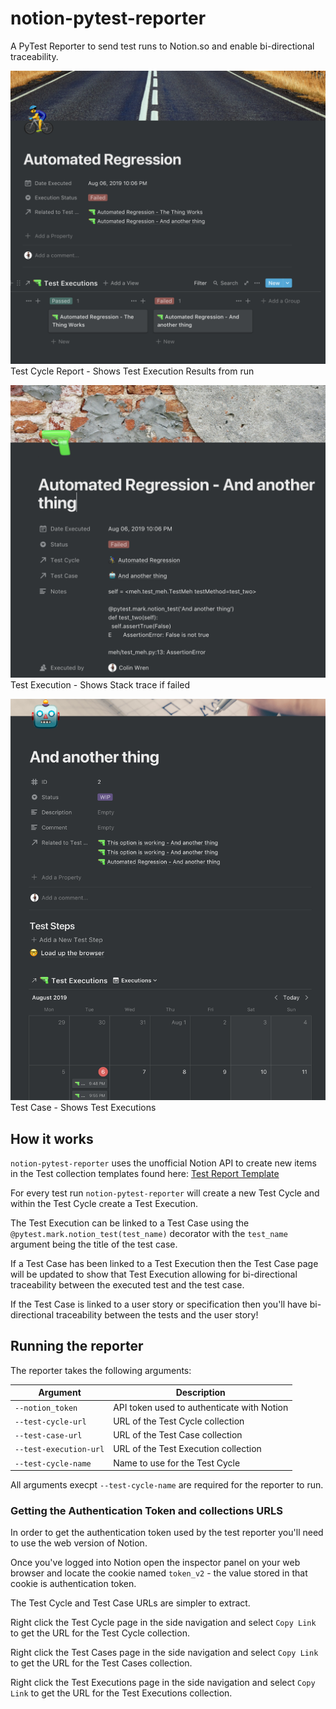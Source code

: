 # notion-pytest-reporter
A PyTest Reporter to send test runs to Notion.so and enable bi-directional 
traceability.

![Example Test Cycle Report](images/test-cycle.png)
Test Cycle Report - Shows Test Execution Results from run

![Example Test Execution](images/test-execution.png)
Test Execution - Shows Stack trace if failed

![Example Test Case](images/test-case.png)
Test Case - Shows Test Executions

## How it works
`notion-pytest-reporter` uses the unofficial Notion API to create new items in
the Test collection templates found here: [Test Report Template](https://www.notion.so/colinwren/Test-Reports-4415da888bf84457af49f18e9d25e62b)

For every test run `notion-pytest-reporter` will create a new Test Cycle and
within the Test Cycle create a Test Execution.

The Test Execution can be linked to a Test Case using the `@pytest.mark.notion_test(test_name)` decorator 
with the `test_name` argument being the title of the test case.

If a Test Case has been linked to a Test Execution then the Test Case page will
be updated to show that Test Execution allowing for bi-directional traceability
between the executed test and the test case.

If the Test Case is linked to a user story or specification then you'll
have bi-directional traceability between the tests and the user story!

## Running the reporter
The reporter takes the following arguments:

| Argument              | Description                                |
|-----------------------|--------------------------------------------|
| `--notion_token`      | API token used to authenticate with Notion |
| `--test-cycle-url`    | URL of the Test Cycle collection           |
| `--test-case-url`     | URL of the Test Case collection            |
| `--test-execution-url`| URL of the Test Execution collection       |
| `--test-cycle-name`   | Name to use for the Test Cycle             |

All arguments execpt `--test-cycle-name` are required for the reporter to run.

### Getting the Authentication Token and collections URLS
In order to get the authentication token used by the test reporter
you'll need to use the web version of Notion.

Once you've logged into Notion open the inspector panel on your web browser
and locate the cookie named `token_v2` - the value stored in that cookie is
authentication token.

The Test Cycle and Test Case URLs are simpler to extract. 

Right click the Test Cycle page in the side navigation and select `Copy Link` to
get the URL for the Test Cycle collection.

Right click the Test Cases page in the side navigation and select `Copy Link` to
get the URL for the Test Cases collection.

Right click the Test Executions page in the side navigation and select `Copy Link` to
get the URL for the Test Executions collection.
